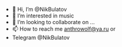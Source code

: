 - 👋 Hi, I’m @NikBulatov
- 👀 I’m interested in music
- 💞️ I’m looking to collaborate on ...
- 📫 How to reach me anthrowolf@ya.ru or 
- Telegram @NikBulatov

<!---
NikBulatov/NikBulatov is a ✨ special ✨ repository because its `README.md` (this file) appears on your GitHub profile.
You can click the Preview link to take a look at your changes.
--->
